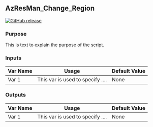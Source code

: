 ## AzResMan_Change_Region
[![GitHub release](https://img.shields.io/badge/Version-1.0-blue)](https://cutt.ly/f1fU3G "link to script")
### Purpose
This is text to explain the purpose of the script.
### Inputs
|Var Name|Usage|Default Value|
|--------|-----|-------------|
| Var 1  |This var is used to specify ....| None|
### Outputs
|Var Name|Usage|Default Value|
|--------|-----|-------------|
| Var 1  |This var is used to specify ....| None|
